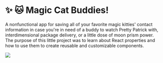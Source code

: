 # ✨ 🐱 Magic Cat Buddies!

A nonfunctional app for saving all of your favorite magic kitties' contact information in case you're in need of a buddy to watch Pretty Patrick with, interdimensional package delivery, or a little dose of moon prism power. The purpose of this little project was to learn about React properties and how to use them to create reusable and customizable components.

![](https://i.imgur.com/CfvRWCC.png)

